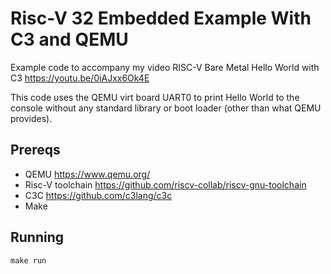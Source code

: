 # Risc-V 32 Embedded Example With C3 and QEMU
Example code to accompany my video RISC-V Bare Metal Hello World with C3 https://youtu.be/0iAJxx6Ok4E

This code uses the QEMU virt board UART0 to print Hello World to the console without any standard library or boot loader (other than what QEMU provides).

## Prereqs
- QEMU https://www.qemu.org/ 
- Risc-V toolchain https://github.com/riscv-collab/riscv-gnu-toolchain
- C3C https://github.com/c3lang/c3c
- Make

## Running
`make run`
